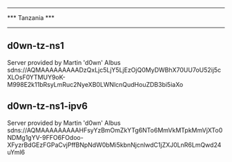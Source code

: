 ****************
*** Tanzania ***
****************


## d0wn-tz-ns1
Server provided by Martin 'd0wn' Albus
sdns://AQMAAAAAAAAADzQxLjc5LjY5LjEzOjQ0MyDWBhX70UU7oU52ij5cXLOsF0YTMUY9oK-M998E2k11bRsyLmRuc2NyeXB0LWNlcnQudHouZDB3bi5iaXo


## d0wn-tz-ns1-ipv6
Server provided by Martin 'd0wn' Albus
sdns://AQMAAAAAAAAAHFsyYzBmOmZkYTg6NTo6MmVkMTpkMmVjXTo0NDMg1gYV-9FFO6FOdoo-XFyzrBdGEzFGPaCvjPffBNpNdW0bMi5kbnNjcnlwdC1jZXJ0LnR6LmQwd24uYml6
